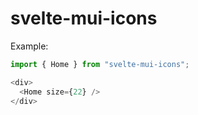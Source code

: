 # svelte-mui-icons

Example:
```ts
import { Home } from "svelte-mui-icons";

<div>
  <Home size={22} />
</div>
```
